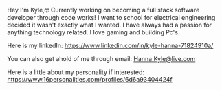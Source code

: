 Hey I'm Kyle,🤓 Currently working on becoming a full stack software developer through code works! I went to school for electrical engineering decided it wasn't exactly what I wanted. 
I have always had a passion for anything technology related. I love gaming and building Pc's. 

Here is my linkedIn: https://www.linkedin.com/in/kyle-hanna-71824910a/

You can also get ahold of me through email: Hanna.Kyle@live.com 

Here is a little about my personality if interested: https://www.16personalities.com/profiles/6d6a93404424f